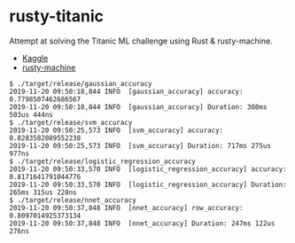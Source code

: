 # rusty-titanic
Attempt at solving the Titanic ML challenge using Rust & rusty-machine.

 - [Kaggle](https://www.kaggle.com/c/titanic)
 - [rusty-machine](https://github.com/AtheMathmo/rusty-machine)

```
$ ./target/release/gaussian_accuracy
2019-11-20 09:50:18,844 INFO  [gaussian_accuracy] accuracy: 0.7798507462686567
2019-11-20 09:50:18,844 INFO  [gaussian_accuracy] Duration: 308ms 503us 444ns
$ ./target/release/svm_accuracy
2019-11-20 09:50:25,573 INFO  [svm_accuracy] accuracy: 0.8283582089552238
2019-11-20 09:50:25,573 INFO  [svm_accuracy] Duration: 717ms 275us 977ns
$ ./target/release/logistic_regression_accuracy
2019-11-20 09:50:33,570 INFO  [logistic_regression_accuracy] accuracy: 0.8171641791044776
2019-11-20 09:50:33,570 INFO  [logistic_regression_accuracy] Duration: 265ms 315us 228ns
$ ./target/release/nnet_accuracy
2019-11-20 09:50:37,848 INFO  [nnet_accuracy] row_accuracy: 0.8097014925373134
2019-11-20 09:50:37,848 INFO  [nnet_accuracy] Duration: 247ms 122us 276ns
```
